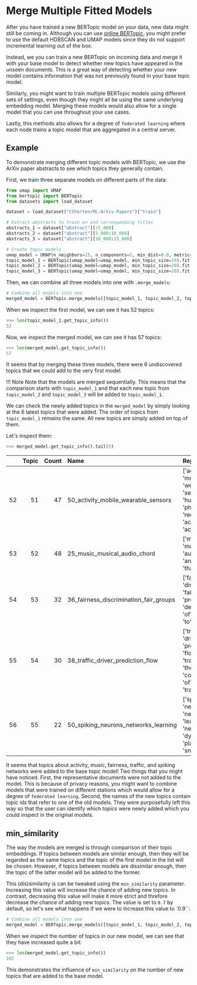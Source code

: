# Merge Multiple Fitted Models

After you have trained a new BERTopic model on your data, new data might still be coming in. Although you can use [online BERTopic](https://maartengr.github.io/BERTopic/getting_started/online/online.html), you might prefer to use the default HDBSCAN and UMAP models since they do not support incremental learning out of the box.

Instead, we you can train a new BERTopic on incoming data and merge it with your base model to detect whether new topics have appeared in the unseen documents. This is a great way of detecting whether your new model contains information that was not previously found in your base topic model.

Similarly, you might want to train multiple BERTopic models using different sets of settings, even though they might all be using the same underlying embedding model. Merging these models would also allow for a single model that you can use throughout your use cases.

Lastly, this methods also allows for a degree of `federated learning` where each node trains a topic model that are aggregated in a central server.

## **Example**
To demonstrate merging different topic models with BERTopic, we use the ArXiv paper abstracts to see which topics they generally contain.

First, we train three separate models on different parts of the data:

```python
from umap import UMAP
from bertopic import BERTopic
from datasets import load_dataset

dataset = load_dataset("CShorten/ML-ArXiv-Papers")["train"]

# Extract abstracts to train on and corresponding titles
abstracts_1 = dataset["abstract"][:5_000]
abstracts_2 = dataset["abstract"][5_000:10_000]
abstracts_3 = dataset["abstract"][10_000:15_000]

# Create topic models
umap_model = UMAP(n_neighbors=15, n_components=5, min_dist=0.0, metric='cosine', random_state=42)
topic_model_1 = BERTopic(umap_model=umap_model, min_topic_size=20).fit(abstracts_1)
topic_model_2 = BERTopic(umap_model=umap_model, min_topic_size=20).fit(abstracts_2)
topic_model_3 = BERTopic(umap_model=umap_model, min_topic_size=20).fit(abstracts_3)
```

Then, we can combine all three models into one with `.merge_models`:

```python
# Combine all models into one
merged_model = BERTopic.merge_models([topic_model_1, topic_model_2, topic_model_3])
```

When we inspect the first model, we can see it has 52 topics:

```python
>>> len(topic_model_1.get_topic_info())
52
```

Now, we inspect the merged model, we can see it has 57 topics:

```python
>>> len(merged_model.get_topic_info())
57
```

It seems that by merging these three models, there were 6 undiscovered topics that we could add to the very first model.

!!! Note
    Note that the models are merged sequentially. This means that the comparison starts with `topic_model_1` and that
    each new topic from `topic_model_2` and `topic_model_3` will be added to `topic_model_1`.

We can check the newly added topics in the `merged_model` by simply looking at the 6 latest topics that were added. The order of topics from `topic_model_1`
remains the same. All new topics are simply added on top of them.

Let's inspect them:

```python
>>> merged_model.get_topic_info().tail(5)
```

|    |   Topic |   Count | Name                                   | Representation                                                                                                         |   Representative_Docs |
|---:|--------:|--------:|:---------------------------------------|:-----------------------------------------------------------------------------------------------------------------------|----------------------:|
| 52 |      51 |      47 | 50_activity_mobile_wearable_sensors    | ['activity', 'mobile', 'wearable', 'sensors', 'falls', 'human', 'phone', 'recognition', 'activities', 'accelerometer'] |                   nan |
| 53 |      52 |      48 | 25_music_musical_audio_chord           | ['music', 'musical', 'audio', 'chord', 'and', 'we', 'to', 'that', 'of', 'for']                                         |                   nan |
| 54 |      53 |      32 | 36_fairness_discrimination_fair_groups | ['fairness', 'discrimination', 'fair', 'groups', 'protected', 'decision', 'we', 'of', 'classifier', 'to']              |                   nan |
| 55 |      54 |      30 | 38_traffic_driver_prediction_flow      | ['traffic', 'driver', 'prediction', 'flow', 'trajectory', 'the', 'and', 'congestion', 'of', 'transportation']          |                   nan |
| 56 |      55 |      22 | 50_spiking_neurons_networks_learning   | ['spiking', 'neurons', 'networks', 'learning', 'neural', 'snn', 'dynamics', 'plasticity', 'snns', 'of']                |                   nan |


It seems that topics about activity, music, fairness, traffic, and spiking networks were added to the base topic model! Two things that you might have noticed. First,
the representative documents were not added to the model. This is because of privacy reasons, you might want to combine models that were trained on different stations which
would allow for a degree of `federated learning`. Second, the names of the new topics contain topic ids that refer to one of the old models. They were purposefully left this way
so that the user can identify which topics were newly added which you could inspect in the original models.


## **min_similarity**

The way the models are merged is through comparison of their topic embeddings. If topics between models are similar enough, then they will be regarded as the same topics
and the topic of the first model in the list will be chosen. However, if topics between models are dissimilar enough, then the topic of the latter model will be added to the former.

This (dis)similarity is can be tweaked using the `min_similarity` parameter. Increasing this value will increase the chance of adding new topics. In contrast, decreasing this value
will make it more strict and threfore decrease the chance of adding new topics. The value is set to `0.7` by default, so let's see what happens if we were to increase this value to
`0.9``:

```python
# Combine all models into one
merged_model = BERTopic.merge_models([topic_model_1, topic_model_2, topic_model_3], min_similarity=0.9)
```

When we inspect the number of topics in our new model, we can see that they have increased quite a bit:

```python
>>> len(merged_model.get_topic_info())
102
```

This demonstrates the influence of `min_similarity` on the number of new topics that are added to the base model.
